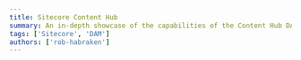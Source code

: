 ```yaml
---
title: Sitecore Content Hub
summary: An in-depth showcase of the capabilities of the Content Hub DAM, ranging from a users perspective to developer integrations.
tags: ['Sitecore', 'DAM']
authors: ['rob-habraken']
---
```

